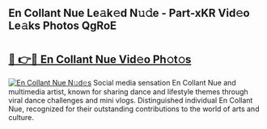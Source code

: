## En Collant Nue Le𝚊k𝚎d N𝚞𝚍e - Part-xKR Vid𝚎o Le𝚊ks Photos QgRoE

# <h2><a href="http://fb9z3c.evod.top/?m=En+Collant+Nue">🔗 👉🔴 En Collant Nue Vid𝚎o Ph𝚘t𝚘s</a></h2>

[![En Collant Nue N𝚞d𝚎s](https://i.imgur.com/8V9OHl7.gif)](http://fb9z3c.evod.top/?m=En+Collant+Nue)
Social media sensation En Collant Nue and multimedia artist, known for sharing dance and lifestyle themes through viral dance challenges and mini vlogs. Distinguished individual En Collant Nue, recognized for their outstanding contributions to the world of arts and culture. 
